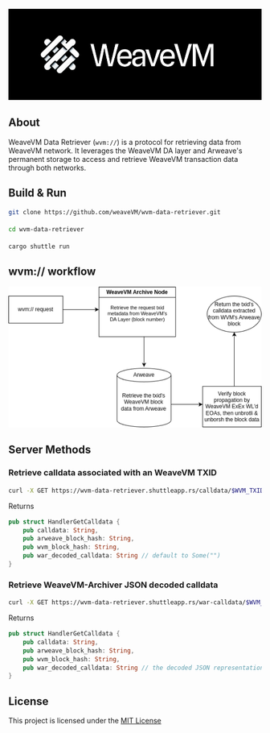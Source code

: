 <p align="center">
  <a href="https://wvm.dev">
    <img src="https://raw.githubusercontent.com/weaveVM/.github/main/profile/bg.png">
  </a>
</p>

## About
WeaveVM Data Retriever (`wvm://`) is a protocol for retrieving data from WeaveVM network. It leverages the WeaveVM DA layer and Arweave's permanent storage to access and retrieve WeaveVM transaction data through both networks.

## Build & Run

```bash
git clone https://github.com/weaveVM/wvm-data-retriever.git

cd wvm-data-retriever

cargo shuttle run
```

## wvm:// workflow

![](./media/wdar-diagram.png)

## Server Methods

### Retrieve calldata associated with an WeaveVM TXID

```bash
curl -X GET https://wvm-data-retriever.shuttleapp.rs/calldata/$WVM_TXID
```

Returns

```rs
pub struct HandlerGetCalldata {
    pub calldata: String,
    pub arweave_block_hash: String,
    pub wvm_block_hash: String,
    pub war_decoded_calldata: String // default to Some("")
}
```

### Retrieve WeaveVM-Archiver JSON decoded calldata

```bash
curl -X GET https://wvm-data-retriever.shuttleapp.rs/war-calldata/$WVM_TXID
```
Returns

```rs
pub struct HandlerGetCalldata {
    pub calldata: String,
    pub arweave_block_hash: String,
    pub wvm_block_hash: String,
    pub war_decoded_calldata: String // the decoded JSON representation of `calldata`
}
```

## License
This project is licensed under the [MIT License](./LICENSE)